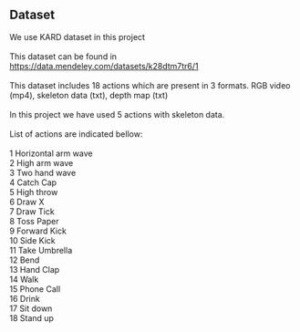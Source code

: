 ## Dataset

We use KARD dataset in this project 
 </br> </br>
This dataset can be found in https://data.mendeley.com/datasets/k28dtm7tr6/1
 </br> </br>
This dataset includes 18 actions which are present in 3 formats. RGB video (mp4), skeleton data (txt), depth map (txt)
 </br> </br>
In this project we have used 5 actions with skeleton data.
 </br> </br>
List of actions are indicated bellow:
 </br> </br>
1	Horizontal arm wave </br>
2	High arm wave </br>
3	Two hand wave </br>
4	Catch Cap </br>
5	High throw </br>
6	Draw X </br>
7	Draw Tick </br>
8	Toss Paper </br>
9	Forward Kick </br>
10	Side Kick </br>
11	Take Umbrella </br>
12	Bend </br>
13	Hand Clap </br>
14	Walk </br>
15	Phone Call </br>
16	Drink </br>
17	Sit down </br>
18	Stand up </br>
